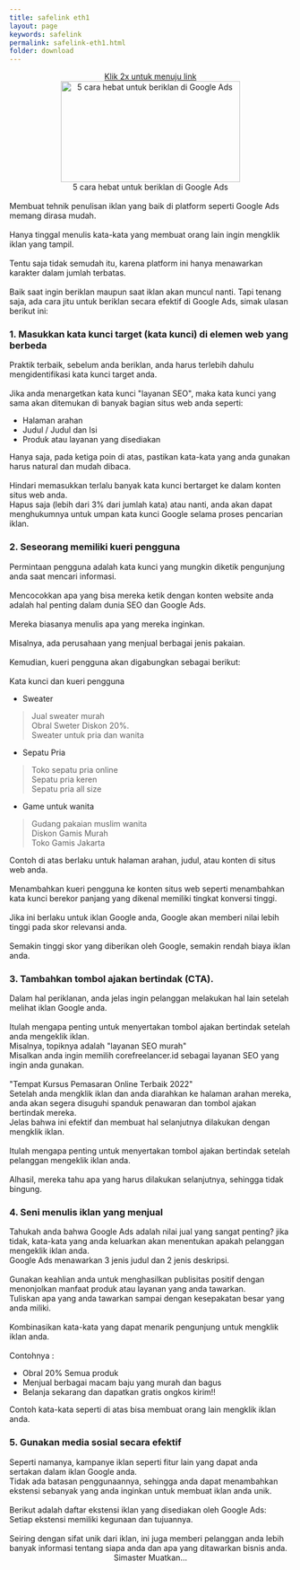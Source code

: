 ```yaml
---
title: safelink eth1
layout: page
keywords: safelink
permalink: safelink-eth1.html
folder: download
---
```


<div class='separator-text' style='text-align:center'>
<div class='ads-top'>
<script async src="https://pagead2.googlesyndication.com/pagead/js/adsbygoogle.js?client=ca-pub-1794381705838564"
     crossorigin="anonymous"></script>
<ins class="adsbygoogle"
     style="display:block; text-align:center;"
     data-ad-layout="in-article"
     data-ad-format="fluid"
     data-ad-client="ca-pub-1794381705838564"
     data-ad-slot="4591173082"></ins>
<script>
     (adsbygoogle = window.adsbygoogle || []).push({});
</script>
</div>
<a class='button1' href='#golink'>Klik 2x untuk menuju link</a></div>
<div class='separator-text'>

<div class="separator" style="clear: both; text-align: center"><img alt="5 cara hebat untuk beriklan di Google Ads" border="0" data-original-height="720" data-original-width="1280" height="180" src="https://blogger.googleusercontent.com/img/b/R29vZ2xl/AVvXsEh4fHEVVL0GT74ShpUc-qlumlXXY687ChNkeBzvdfjGqjMAOOjnZceU5HBGkkF8MW1GywQSHK5MthacOkELG3GogkcbVclpjJusAdICnMEdJXygFwa_n6WA9l_hZ3lOdkaaSjixEcyj0koHLiMwgjLUxwK6D-pGKIYjVl7WAmxVPOeSvedDQjoGjirMiA/w320-h180/20221201_154916.jpg" title="5 cara hebat untuk beriklan di Google Ads" width="320" /></a>
</div>
<div class="separator" style="clear: both; text-align: center">5 cara hebat untuk beriklan di Google Ads</div>
<br />
<div>Membuat tehnik penulisan iklan yang baik di platform seperti Google Ads memang dirasa mudah.</div>
<br />
<div>Hanya tinggal menulis kata-kata yang membuat orang lain ingin mengklik iklan yang tampil.</div>
<br />
<div>Tentu saja tidak semudah itu, karena platform ini hanya menawarkan karakter dalam jumlah terbatas.</div>
<br />
<div>Baik saat ingin beriklan maupun saat iklan akan muncul nanti. Tapi tenang saja, ada cara jitu untuk beriklan secara efektif di Google Ads, simak ulasan berikut ini:</div>
<h3 style="text-align: left">1. Masukkan kata kunci target (kata kunci) di elemen web yang berbeda</h3>
<div>Praktik terbaik, sebelum anda beriklan, anda harus terlebih dahulu mengidentifikasi kata kunci target anda.</div>
<br />
<div>Jika anda menargetkan kata kunci "layanan SEO", maka kata kunci yang sama akan ditemukan di banyak bagian situs web anda seperti:</div>
<div>
<ul style="text-align: left">
<li>Halaman arahan</li>
<li>Judul / Judul dan Isi</li>
<li>Produk atau layanan yang disediakan</li>
</ul>
</div>
<div>Hanya saja, pada ketiga poin di atas, pastikan kata-kata yang anda gunakan harus natural dan mudah dibaca.</div>
<br />
<div>Hindari memasukkan terlalu banyak kata kunci bertarget ke dalam konten situs web anda.</div>
<div>Hapus saja (lebih dari 3% dari jumlah kata) atau nanti, anda akan dapat menghukumnya untuk umpan kata kunci Google selama proses pencarian iklan.</div>
<h3 style="text-align: left">2. Seseorang memiliki kueri pengguna</h3>
<div>Permintaan pengguna adalah kata kunci yang mungkin diketik pengunjung anda saat mencari informasi.</div>
<br />
<div>Mencocokkan apa yang bisa mereka ketik dengan konten website anda adalah hal penting dalam dunia SEO dan Google Ads.</div>
<br />
<div>Mereka biasanya menulis apa yang mereka inginkan.</div>
<br />
<div>Misalnya, ada perusahaan yang menjual berbagai jenis pakaian.</div>
<br />
<div>Kemudian, kueri pengguna akan digabungkan sebagai berikut:</div>
<br />
<div>Kata kunci dan kueri pengguna</div>
<div>
<ul style="text-align: left">
<li>Sweater</li>
</ul>
</div>
<blockquote>
<div>Jual sweater murah</div>
<div>Obral Sweter Diskon 20%.</div>
<div>Sweater untuk pria dan wanita</div>
</blockquote>
<div>
<ul style="text-align: left">
<li>Sepatu Pria</li>
</ul>
</div>
<blockquote>
<div>Toko sepatu pria online</div>
<div>Sepatu pria keren</div>
<div>Sepatu pria all size</div>
</blockquote>
<div>
<ul style="text-align: left">
<li>Game untuk wanita</li>
</ul>
</div>
<blockquote>
<div>Gudang pakaian muslim wanita</div>
<div>Diskon Gamis Murah</div>
<div>Toko Gamis Jakarta</div>
</blockquote>
<div>Contoh di atas berlaku untuk halaman arahan, judul, atau konten di situs web anda.</div>
<br />
<div>Menambahkan kueri pengguna ke konten situs web seperti menambahkan kata kunci berekor panjang yang dikenal memiliki tingkat konversi tinggi.</div>
<br />
<div>Jika ini berlaku untuk iklan Google anda, Google akan memberi nilai lebih tinggi pada skor relevansi anda.</div>
<br />
<div>Semakin tinggi skor yang diberikan oleh Google, semakin rendah biaya iklan anda.</div>
<h3 style="text-align: left">3. Tambahkan tombol ajakan bertindak (CTA).</h3>
<div>Dalam hal periklanan, anda jelas ingin pelanggan melakukan hal lain setelah melihat iklan Google anda.</div>
<br />
<div>Itulah mengapa penting untuk menyertakan tombol ajakan bertindak setelah anda mengeklik iklan.</div>
<div>Misalnya, topiknya adalah "layanan SEO murah"</div>
<div>Misalkan anda ingin memilih corefreelancer.id sebagai layanan SEO yang ingin anda gunakan.</div>
<br />
<div>"Tempat Kursus Pemasaran Online Terbaik 2022"</div>
<div>Setelah anda mengklik iklan dan anda diarahkan ke halaman arahan mereka, anda akan segera disuguhi spanduk penawaran dan tombol ajakan bertindak mereka.</div>
<div>Jelas bahwa ini efektif dan membuat hal selanjutnya dilakukan dengan mengklik iklan.</div>
<br />
<div>Itulah mengapa penting untuk menyertakan tombol ajakan bertindak setelah pelanggan mengeklik iklan anda.</div>
<br />
<div>Alhasil, mereka tahu apa yang harus dilakukan selanjutnya, sehingga tidak bingung.</div>
<h3 style="text-align: left">4. Seni menulis iklan yang menjual</h3>
<div>Tahukah anda bahwa Google Ads adalah nilai jual yang sangat penting? jika tidak, kata-kata yang anda keluarkan akan menentukan apakah pelanggan mengeklik iklan anda.</div>
<div>Google Ads menawarkan 3 jenis judul dan 2 jenis deskripsi.</div>
<br />
<div>Gunakan keahlian anda untuk menghasilkan publisitas positif dengan menonjolkan manfaat produk atau layanan yang anda tawarkan.</div>
<div>Tuliskan apa yang anda tawarkan sampai dengan kesepakatan besar yang anda miliki.</div>
<br />
<div>Kombinasikan kata-kata yang dapat menarik pengunjung untuk mengklik iklan anda.</div>
<br />
<div>Contohnya :</div>
<div>
<ul style="text-align: left">
<li>Obral 20% Semua produk</li>
<li>Menjual berbagai macam baju yang murah dan bagus</li>
<li>Belanja sekarang dan dapatkan gratis ongkos kirim!!</li>
</ul>
</div>
<div>Contoh kata-kata seperti di atas bisa membuat orang lain mengklik iklan anda.</div>
<h3 style="text-align: left">5. Gunakan media sosial secara efektif</h3>
<div>Seperti namanya, kampanye iklan seperti fitur lain yang dapat anda sertakan dalam iklan Google anda.</div>
<div>Tidak ada batasan penggunaannya, sehingga anda dapat menambahkan ekstensi sebanyak yang anda inginkan untuk membuat iklan anda unik.</div>
<br />
<div>Berikut adalah daftar ekstensi iklan yang disediakan oleh Google Ads:</div>
<div>Setiap ekstensi memiliki kegunaan dan tujuannya.</div>
<br />
<div>Seiring dengan sifat unik dari iklan, ini juga memberi pelanggan anda lebih banyak informasi tentang siapa anda dan apa yang ditawarkan bisnis anda.</div>
</div>

</div>

<div id='golink' class='separator' style='text-align:center'>
<div id='ads-left' class='ads-left'>
<script async src="https://pagead2.googlesyndication.com/pagead/js/adsbygoogle.js?client=ca-pub-1794381705838564"
     crossorigin="anonymous"></script>
<ins class="adsbygoogle"
     style="display:block; text-align:center;"
     data-ad-layout="in-article"
     data-ad-format="fluid"
     data-ad-client="ca-pub-1794381705838564"
     data-ad-slot="4591173082"></ins>
<script>
     (adsbygoogle = window.adsbygoogle || []).push({});
</script>
</div>
<div class='safelink' dir='ltr' trbidi='on'>
<div>
<span id='daplong' class='button1'>Simaster Muatkan...</span></div>
<script>var currentURL=location.href; var str = currentURL; var res = str.replace("https://www.clashmwns.com/safelink.html?url=", ""); document.write('<button id="download" class="visit-link button1" onclick="changeLink();" style="display:none;"><a href="https://www.mediafire.com/file/21b2susvgej640j/tata-cara-auto-eth1.zip/file">Menuju Link</a></button>')</script></div>
<div id='ads-right' class='ads-right'>
<script async src="https://pagead2.googlesyndication.com/pagead/js/adsbygoogle.js?client=ca-pub-1794381705838564"
     crossorigin="anonymous"></script>
<ins class="adsbygoogle"
     style="display:block; text-align:center;"
     data-ad-layout="in-article"
     data-ad-format="fluid"
     data-ad-client="ca-pub-1794381705838564"
     data-ad-slot="4591173082"></ins>
<script>
     (adsbygoogle = window.adsbygoogle || []).push({});
</script>
</div>
</div>
<div class='clear'>

</div>

